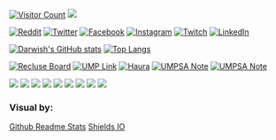 [![Visitor Count](https://profile-counter.glitch.me/darwishzain/count.svg)](https://github.com/darwishzain) [![](https://img.shields.io/github/followers/darwishzain?style=social)](https://github.com/darwishzain)

[![Reddit](https://img.shields.io/badge/Reddit-%23FF4500.svg?logo=Reddit&logoColor=white)](https://reddit.com/user/darwishzainstd) [![Twitter](https://img.shields.io/badge/Twitter-%231DA1F2.svg?logo=Twitter&logoColor=white)](https://twitter.com/darwishzainstd) [![Facebook](https://img.shields.io/badge/Facebook-%231DA1F2.svg?logo=Facebook&logoColor=white)](https://facebook.com/darwishzainstd) [![Instagram](https://img.shields.io/badge/Instagram-%231DA1F2.svg?logo=Instagram&logoColor=white)](https://instagram.com/darwishzianstd) [![Twitch](https://img.shields.io/badge/Twitch-%231DA1F2.svg?logo=Twitch&logoColor=white)](https://twitch.tv/hidarishoya)
[![LinkedIn](https://img.shields.io/badge/LinkedIn-%230077B5.svg?logo=linkedin&logoColor=white)](https://linkedin.com/in/darwishzain)
<!--[![Stack Overflow](https://img.shields.io/badge/-Stackoverflow-FE7A16?logo=stack-overflow&logoColor=white)](https://stackoverflow.com/users/19496359) -->


[![Darwish's GitHub stats](https://github-readme-stats.vercel.app/api?username=darwishzain&theme=algolia)](https://github.com/darwishzain) [![Top Langs](https://github-readme-stats.vercel.app/api/top-langs/?username=darwishzain&hide=javascript,html,css,nsis,php,blade,asp.net,shaderlab,hlsl&layout=compact&theme=algolia)](https://github.com/darwishzain)

[![Recluse Board](https://github-readme-stats.vercel.app/api/pin/?username=darwishzain&repo=recluse-board&theme=holi)](https://github.com/darwishzain/recluse-board)
[![UMP Link](https://github-readme-stats.vercel.app/api/pin/?username=darwishzain&repo=ump-link&theme=holi)](https://github.com/darwishzain/ump-link)
[![Haura](https://github-readme-stats.vercel.app/api/pin/?username=darwishzain&repo=haura&theme=holi)](https://github.com/darwishzain/haura)
[![UMPSA Note](https://github-readme-stats.vercel.app/api/pin/?username=darwishzain&repo=umpsa-note&theme=holi)](https://github.com/darwishzain/umpsa-note)
[![UMPSA Note](https://github-readme-stats.vercel.app/api/pin/?username=darwishzain&repo=pmms-g8&theme=holi)](https://github.com/darwishzain/pmms-g8)



![](https://img.shields.io/badge/OS-Linux-informational?style=flat&logo=linux&logoColor=white&color=2bbc8a)
![](https://img.shields.io/badge/OS-Windows-informational?style=flat&logo=windows&logoColor=white&color=2bbc8a)
![](https://img.shields.io/badge/Code-Python-informational?style=flat&logo=python&logoColor=white&color=2bbc8a)
![](https://img.shields.io/badge/Code-Javascript-informational?style=flat&logo=javascript&logoColor=white&color=2bbc8a)
![](https://img.shields.io/badge/Code-PHP-informational?style=flat&logo=php&logoColor=white&color=2bbc8a)
![](https://img.shields.io/badge/Code-CSharp-informational?style=flat&logo=csharp&logoColor=white&color=2bbc8a)
![](https://img.shields.io/badge/Code-C-informational?style=flat&logo=c&logoColor=white&color=2bbc8a)
![](https://img.shields.io/badge/Tools-Unity-informational?style=flat&logo=unity&logoColor=white&color=2bbc8a)
![](https://img.shields.io/badge/Tools-XAMPP-informational?style=flat&logo=xampp&logoColor=white&color=2bbc8a)

### Visual by:
[Github Readme Stats](https://github.com/anuraghazra/github-readme-stats/tree/master "Github Readme Stats")
[Shields IO](https://shields.io/ "Shields IO")

